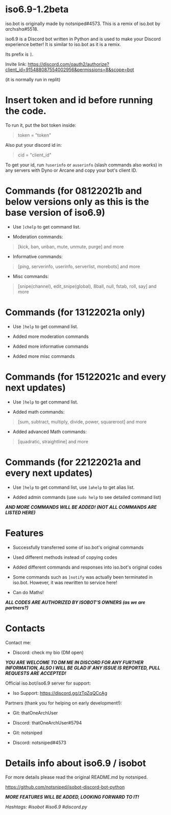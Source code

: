 # iso6.9-1.2beta
iso.bot is originally made by notsniped#4573. This is a remix of iso.bot by αrchιshα#5518.

iso6.9 is a Discord bot written in Python and is used to make your Discord experience better! It is similar to iso.bot as it is a remix.

Its prefix is `]`. 

Invite link: https://discord.com/oauth2/authorize?client_id=915488087554002956&permissions=8&scope=bot

(it is normally run in replit)

# Insert token and id before running the code. 
To run it, put the bot token inside:

> token = "token"

Also put your discord id in:

> cid = "client_id"

To get your id, run `?userinfo` or `auserinfo` (slash commands also works) in any servers with Dyno or Arcane and copy your bot's client ID.

# Commands (for 08122021b and below versions only as this is the base version of iso6.9)
- Use `]chelp` to get command list.

- Moderation commands:
> [kick, ban, unban, mute, unmute, purge] and more

- Informative commands:
> [ping, serverinfo, userinfo, serverlist, morebots] and more

- Misc commands:
> [snipe(channel), edit_snipe(global), 8ball, null, fstab, roll, say] and more

# Commands (for 13122021a only)
- Use `]help` to get command list.

- Added more moderation commands

- Added more informative commands

- Added more misc commands

# Commands (for 15122021c and every next updates)
- Use `]help` to get command list.

- Added math commands:
> [sum, subtract, multiply, divide, power, squareroot] and more

- Added advanced Math commands:
> [quadratic, straightline] and more

# Commands (for 22122021a and every next updates)
- Use `]help` to get command list, use `]ahelp` to get alias list.

- Added admin commands (use `sudo help` to see detailed command list)

***AND MORE COMMANDS WILL BE ADDED! (NOT ALL COMMANDS ARE LISTED HERE)***

# Features
- Successfully transferred some of iso.bot's original commands

- Used different methods instead of copying codes

- Added different commands and responses into iso.bot's original codes

- Some commands such as `]notify` was actually been terminated in iso.bot. However, it was rewritten to service here!

- Can do Maths!

***ALL CODES ARE AUTHORIZED BY ISOBOT'S OWNERS (as we are partners?)***

# Contacts
Contact me:
- Discord: check my bio (DM open)

***YOU ARE WELCOME TO DM ME IN DISCORD FOR ANY FURTHER INFORMATION, ALSO I WILL BE GLAD IF ANY ISSUE IS REPORTED, PULL REQUESTS ARE ACCEPTED!***

Official iso.bot/iso6.9 server for support:
- Iso Support: https://discord.gg/zTqZqQCcAg

Partners (thank you for helping on early development!): 

- Git: thatOneArchUser
- Discord: thatOneArchUser#5794

- Git: notsniped
- Discord: notsniped#4573

# Details info about iso6.9 / isobot
For more details please read the original README.md by notsniped.

https://github.com/notsniped/isobot-discord-bot-python

***MORE FEATURES WILL BE ADDED, LOOKING FORWARD TO IT!***

*Hashtags:*
*#isobot #iso6.9 #discord.py*
